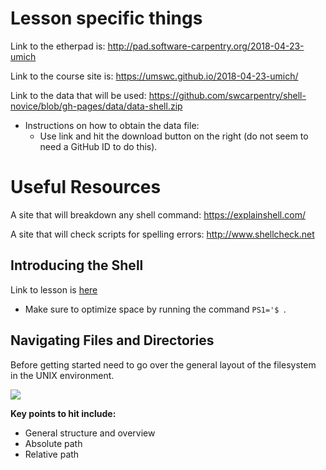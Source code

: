 # Lesson specific things

Link to the etherpad is: http://pad.software-carpentry.org/2018-04-23-umich

Link to the course site is: https://umswc.github.io/2018-04-23-umich/

Link to the data that will be used: https://github.com/swcarpentry/shell-novice/blob/gh-pages/data/data-shell.zip
  * Instructions on how to obtain the data file:
    * Use link and hit the download button on the right (do not seem to need a GitHub ID to do this).
    
# Useful Resources

A site that will breakdown any shell command: https://explainshell.com/

A site that will check scripts for spelling errors: http://www.shellcheck.net

## Introducing the Shell

Link to lesson is [here](http://swcarpentry.github.io/shell-novice/01-intro/)

* Make sure to optimize space by running the command `PS1='$ `. 


## Navigating Files and Directories

Before getting started need to go over the general layout of the filesystem in the UNIX environment.

![](http://swcarpentry.github.io/shell-novice/fig/standard-filesystem-hierarchy.svg)

**Key points to hit include:**

* General structure and overview
* Absolute path
* Relative path
